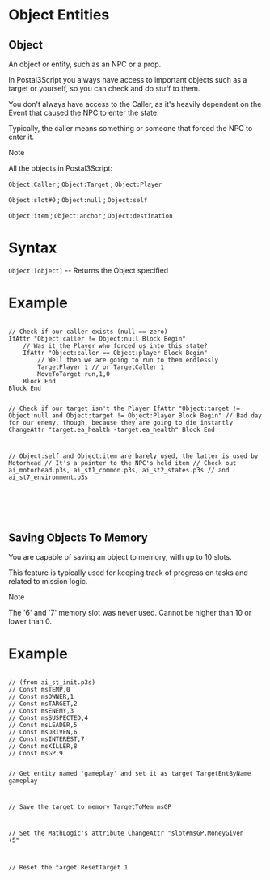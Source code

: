 # Object Entities

## Object
An object or entity, such as an NPC or a prop.

In Postal3Script you always have access to important objects such as a target or yourself, so you can check and do stuff to them.

You don't always have access to the Caller, as it's heavily dependent on the Event that caused the NPC to enter the state.

Typically, the caller means something or someone that forced the NPC to enter it.

<div class="admonition note">
<p class="admonition-title">Note</p>
<p>All the objects in Postal3Script:</p>
<p><code>Object:Caller</code> ; <code>Object:Target</code> ; <code>Object:Player</code></p>
<p><code>Object:slot#0</code> ; <code>Object:null</code> ; <code>Object:self</code></p>
<p><code>Object:item</code> ; <code>Object:anchor</code> ; <code>Object:destination</code></p>
</div>

<h1>Syntax</h1>
<p><code class="language-js">Object:[object]</code> -- Returns the Object specified</p>
<h1>Example</h1>
<pre><code class="language-js">
// Check if our caller exists (null == zero)
IfAttr "Object:caller != Object:null Block Begin"
	// Was it the Player who forced us into this state?
	IfAttr "Object:caller == Object:player Block Begin"
		// Well then we are going to run to them endlessly
		TargetPlayer 1 // or TargetCaller 1
		MoveToTarget run,1,0
	Block End
Block End

// Check if our target isn't the Player
IfAttr "Object:target != Object:null and Object:target != Object:Player Block Begin"
	// Bad day for our enemy, though, because they are going to die instantly
	ChangeAttr "target.ea_health -target.ea_health"
Block End

// Object:self and Object:item are barely used, the latter is used by Motorhead
// It's a pointer to the NPC's held item
// Check out ai_motorhead.p3s, ai_st1_common.p3s, ai_st2_states.p3s 
// and ai_st7_environment.p3s

</code></pre>
<br>
## Saving Objects To Memory
<p>You are capable of saving an object to memory, with up to 10 slots.
<p>This feature is typically used for keeping track of progress on tasks and related to mission logic.
<div class="admonition note">
<p class="admonition-title">Note</p>
<p>The '6' and '7' memory slot was never used. Cannot be higher than 10 or lower than 0.</p>
</div>

<h1>Example</h1>
<pre><code class="language-js">
// (from ai_st_init.p3s)
// Const msTEMP,0
// Const msOWNER,1
// Const msTARGET,2
// Const msENEMY,3
// Const msSUSPECTED,4
// Const msLEADER,5
// Const msDRIVEN,6
// Const msINTEREST,7
// Const msKILLER,8
// Const msGP,9

// Get entity named 'gameplay' and set it as target
TargetEntByName gameplay

// Save the target to memory
TargetToMem msGP

// Set the MathLogic's attribute
ChangeAttr "slot#msGP.MoneyGiven +5"

// Reset the target
ResetTarget 1
</code></pre>